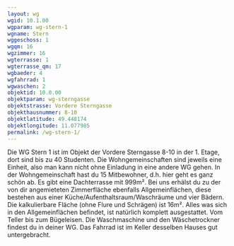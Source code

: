 ```yaml
---
layout: wg
wgid: 10.1.00
wgparam: wg-stern-1
wgname: Stern
wggeschoss: 1
wgqm: 16
wgzimmer: 16
wgterrasse: 1
wgterrasse_qm: 17
wgbaeder: 4
wgfahrrad: 1
wgwaschen: 2
objektid: 10.0.00
objektparam: wg-sterngasse
objektstrasse: Vordere Sterngasse
objekthausnummer: 8-10
objektlatitude: 49.448174
objektlongitude: 11.077985
permalink: /wg-stern-1/  
---
```

Die WG Stern 1 ist im Objekt der Vordere Sterngasse 8-10 in der 1. Etage, dort sind bis zu 40 Studenten. Die Wohngemeinschaften sind jeweils eine Einheit, also man kann nicht ohne Einladung in eine andere WG gehen. In der Wohngemeinschaft hast du 15 Mitbewohner, d.h. hier geht es ganz schön ab. Es gibt eine Dachterrasse mit 999m². Bei uns erhälst du zu der von dir angemieteten Zimmerfläche ebenfalls Allgemeinflächen, diese bestehen aus einer Küche/Aufenthaltsraum/Waschräume und vier Bädern. Die kalkulierbare Fläche (ohne Flure und Schrägen) ist 16m². Alles was sich in den Allgemeinflächen befindet, ist natürlich komplett ausgestattet. Vom Teller bis zum Bügeleisen. Die Waschmaschine und den Wäschetrockner findest du in deiner WG. Das Fahrrad ist im Keller desselben Hauses gut untergebracht.